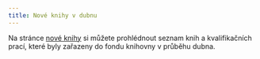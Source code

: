 ```yaml
---
title: Nové knihy v dubnu
---
```


Na stránce [nové knihy](/nove_knihy/index.html) si můžete prohlédnout seznam knih a kvalifikačních prací,
které byly zařazeny do fondu knihovny v průběhu dubna.

